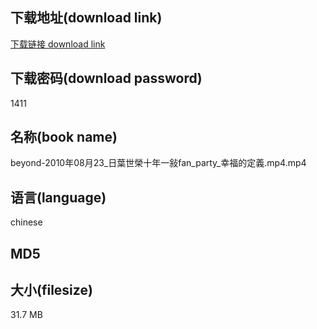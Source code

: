 ## 下载地址(download link)
[下载链接 download link](https://tutu365.netlify.app/?s=beyond-2010%E5%B9%B408%E6%9C%8823_%E6%97%A5%E8%91%89%E4%B8%96%E6%A6%AE%E5%8D%81%E5%B9%B4%E4%B8%80%E6%95%8Dfan_party_%E5%B9%B8%E7%A6%8F%E7%9A%84%E5%AE%9A%E7%BE%A9.mp4)

## 下载密码(download password)
1411

## 名称(book name)
beyond-2010年08月23_日葉世榮十年一敍fan_party_幸福的定義.mp4.mp4

## 语言(language)
chinese

## MD5


## 大小(filesize)
31.7 MB
